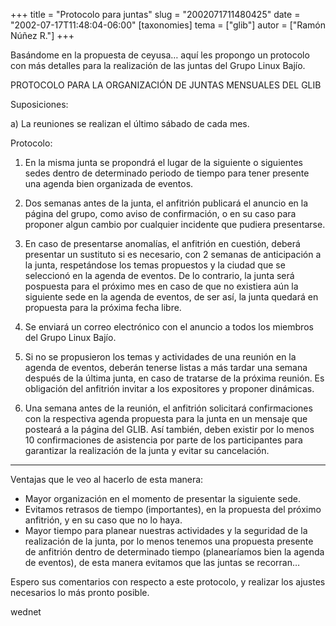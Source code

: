 +++
title = "Protocolo para juntas"
slug = "2002071711480425"
date = "2002-07-17T11:48:04-06:00"
[taxonomies]
tema = ["glib"]
autor = ["Ramón Núñez R."]
+++

Basándome en la propuesta de ceyusa… aquí les propongo un protocolo con
más detalles para la realización de las juntas del Grupo Linux Bajío.

<!-- more -->
PROTOCOLO PARA LA ORGANIZACIÓN DE JUNTAS MENSUALES DEL GLIB

Suposiciones:

a)  La reuniones se realizan el último sábado de cada mes.

Protocolo:

1. En la misma junta se propondrá el lugar de la siguiente o siguientes
    sedes dentro de determinado periodo de tiempo para tener presente
    una agenda bien organizada de eventos.

2. Dos semanas antes de la junta, el anfitrión publicará el anuncio en
    la página del grupo, como aviso de confirmación, o en su caso para
    proponer algun cambio por cualquier incidente que pudiera
    presentarse.

3. En caso de presentarse anomalías, el anfitrión en cuestión, deberá
    presentar un sustituto si es necesario, con 2 semanas de
    anticipación a la junta, respetándose los temas propuestos y la
    ciudad que se seleccionó en la agenda de eventos. De lo contrario,
    la junta será pospuesta para el próximo mes en caso de que no
    existiera aún la siguiente sede en la agenda de eventos, de ser así,
    la junta quedará en propuesta para la próxima fecha libre.

4. Se enviará un correo electrónico con el anuncio a todos los miembros
    del Grupo Linux Bajío.

5. Si no se propusieron los temas y actividades de una reunión en la
    agenda de eventos, deberán tenerse listas a más tardar una semana
    después de la última junta, en caso de tratarse de la próxima
    reunión. Es obligación del anfitrión invitar a los expositores y
    proponer dinámicas.

6. Una semana antes de la reunión, el anfitrión solicitará
    confirmaciones con la respectiva agenda propuesta para la junta en
    un mensaje que posteará a la página del GLIB. Así también, deben
    existir por lo menos 10 confirmaciones de asistencia por parte de
    los participantes para garantizar la realización de la junta y
    evitar su cancelación.

------------------------------------------------------------------------

Ventajas que le veo al hacerlo de esta manera:

- Mayor organización en el momento de presentar la siguiente sede.
- Evitamos retrasos de tiempo (importantes), en la propuesta del
    próximo anfitrión, y en su caso que no lo haya.
- Mayor tiempo para planear nuestras actividades y la seguridad de la
    realización de la junta, por lo menos tenemos una propuesta presente
    de anfitrión dentro de determinado tiempo (planearíamos bien la
    agenda de eventos), de esta manera evitamos que las juntas se
    recorran…

Espero sus comentarios con respecto a este protocolo, y realizar los
ajustes necesarios lo más pronto posible.

wednet
